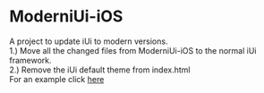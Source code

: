 # ModerniUi-iOS
A project to update iUi to modern versions. 
</br> 
1.) Move all the changed files from ModerniUi-iOS to the normal iUi framework.
</br> 
2.) Remove the iUi default theme from index.html
</br>
For an example click <a href=" http://morjiai.ph.tn/app/iui-0.4.1/web-app/#_Morjiai">here</a> 

